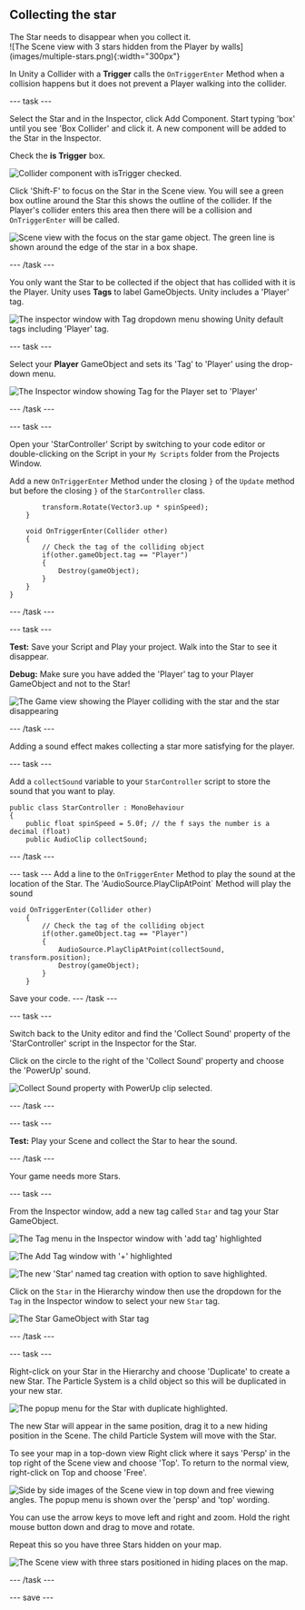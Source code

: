 ## Collecting the star

<div style="display: flex; flex-wrap: wrap">
<div style="flex-basis: 200px; flex-grow: 1; margin-right: 15px;">
The Star needs to disappear when you collect it. 
</div>
<div>
![The Scene view with 3 stars hidden from the Player by walls](images/multiple-stars.png){:width="300px"}
</div>
</div>

In Unity a Collider with a **Trigger** calls the `OnTriggerEnter` Method when a collision happens but it does not prevent a Player walking into the collider. 

--- task ---

Select the Star and in the Inspector, click Add Component. Start typing 'box' until you see 'Box Collider' and click it. A new component will be added to the Star in the Inspector.

Check the **is Trigger** box.

![Collider component with isTrigger checked.](images/collider-trigger.png)

Click 'Shift-F' to focus on the Star in the Scene view. You will see a green box outline around the Star this shows the outline of the collider. If the Player's collider enters this area then there will be a collision and `OnTriggerEnter` will be called. 

![Scene view with the focus on the star game object. The green line is shown around the edge of the star in a box shape.](images/collider-star.png)

--- /task ---

You only want the Star to be collected if the object that has collided with it is the Player. Unity uses **Tags** to label GameObjects. Unity includes a 'Player' tag.

![The inspector window with Tag dropdown menu showing Unity default tags including 'Player' tag.](images/tag-menu.png)

--- task ---

Select your **Player** GameObject and sets its 'Tag' to 'Player' using the drop-down menu.

![The Inspector window showing Tag for the Player set to 'Player'](images/player-tag-assigned.png)

--- /task ---

--- task ---

Open your 'StarController' Script by switching to your code editor or double-clicking on the Script in your `My Scripts` folder from the Projects Window.

Add a new `OnTriggerEnter` Method under the closing `}` of the `Update` method but before the closing `}` of the `StarController` class.

```
        transform.Rotate(Vector3.up * spinSpeed);
    }
    
    void OnTriggerEnter(Collider other)
    {
        // Check the tag of the colliding object 
        if(other.gameObject.tag == "Player")
        {
            Destroy(gameObject);
        }
    }
}
```
--- /task ---

--- task ---

**Test:** Save your Script and Play your project. Walk into the Star to see it disappear. 

**Debug:** Make sure you have added the 'Player' tag to your Player GameObject and not to the Star!

![The Game view showing the Player colliding with the star and the star disappearing](images/collect-star.gif)

--- /task ---

Adding a sound effect makes collecting a star more satisfying for the player. 

--- task ---

Add a `collectSound` variable to your `StarController` script to store the sound that you want to play.

```
public class StarController : MonoBehaviour
{
    public float spinSpeed = 5.0f; // the f says the number is a decimal (float)
    public AudioClip collectSound;
```

--- /task ---

--- task ---
Add a line to the `OnTriggerEnter` Method to play the sound at the location of the Star. The 'AudioSource.PlayClipAtPoint` Method will play the sound 

```
void OnTriggerEnter(Collider other)
    {
        // Check the tag of the colliding object 
        if(other.gameObject.tag == "Player")
        {
            AudioSource.PlayClipAtPoint(collectSound, transform.position);
            Destroy(gameObject);
        }
    }
```

Save your code.
--- /task ---

--- task ---

Switch back to the Unity editor and find the 'Collect Sound' property of the 'StarController' script in the Inspector for the Star. 

Click on the circle to the right of the 'Collect Sound' property and choose the 'PowerUp' sound.

![Collect Sound property with PowerUp clip selected.](images/collect-sound-property.png)

--- /task ---

--- task ---

**Test:** Play your Scene and collect the Star to hear the sound.

--- /task ---

Your game needs more Stars.

--- task ---

From the Inspector window, add a new tag called `Star` and tag your Star GameObject.

![The Tag menu in the Inspector window with 'add tag' highlighted](images/inspector-tag.png)

![The Add Tag window with '+' highlighted](images/add-tag.png)

![The new 'Star' named tag creation with option to save highlighted.](images/new-tag.png)

Click on the `Star` in the Hierarchy window then use the dropdown for the `Tag` in the Inspector window to select your new `Star` tag. 

![The Star GameObject with Star tag](images/star-star.png)

--- /task ---

--- task ---

Right-click on your Star in the Hierarchy and choose 'Duplicate' to create a new Star. The Particle System is a child object so this will be duplicated in your new star.

![The popup menu for the Star with duplicate highlighted.](images/duplicate-star.png)

The new Star will appear in the same position, drag it to a new hiding position in the Scene. The child Particle System will move with the Star.

To see your map in a top-down view Right click where it says 'Persp' in the top right of the Scene view and choose 'Top'. To return to the normal view, right-click on Top and choose 'Free'.

![Side by side images of the Scene view in top down and free viewing angles. The popup menu is shown over the 'persp' and 'top' wording.](images/different-views.png)

You can use the arrow keys to move left and right and zoom. Hold the right mouse button down and drag to move and rotate. 

Repeat this so you have three Stars hidden on your map. 

![The Scene view with three stars positioned in hiding places on the map.](images/3-stars-added.png)

--- /task ---

--- save ---